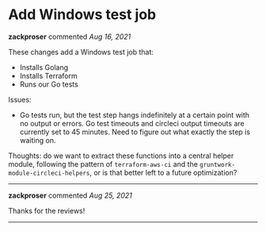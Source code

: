 # Add Windows test job 

**zackproser** commented *Aug 16, 2021*

These changes add a Windows test job that:
- Installs Golang 
- Installs Terraform  
- Runs our Go tests 

Issues: 
- Go tests run, but the test step hangs indefinitely at a certain point with no output or errors. Go test timeouts and circleci output timeouts are currently set to 45 minutes. Need to figure out what exactly the step is waiting on.

Thoughts: do we want to extract these functions into a central helper module, following the pattern of `terraform-aws-ci` and the `gruntwork-module-circleci-helpers`, or is that better left to a future optimization?
<br />
***


**zackproser** commented *Aug 25, 2021*

Thanks for the reviews! 
***

